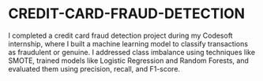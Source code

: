 # CREDIT-CARD-FRAUD-DETECTION
I completed a credit card fraud detection project during my Codesoft internship, where I built a machine learning model to classify transactions as fraudulent or genuine. I addressed class imbalance using techniques like SMOTE, trained models like Logistic Regression and Random Forests, and evaluated them using precision, recall, and F1-score.
